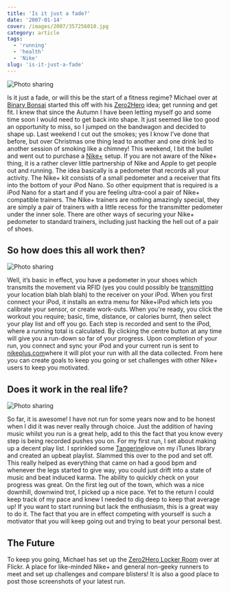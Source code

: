 ```yaml
---
title: 'Is it just a fade?'
date: '2007-01-14'
cover: /images/2007/357256010.jpg
category: article
tags:
  - 'running'
  - 'health'
  - 'Nike'
slug: 'is-it-just-a-fade'
---
```


![Photo sharing](/images/2007/357256010.jpg)

Is it just a fade, or will this be the start of a fitness regime? Michael over at [Binary Bonsai](https://binarybonsai.com/) started this off with his [Zero2Hero](https://binarybonsai.com/) idea; get running and get fit. I knew that since the Autumn I have been letting myself go and some time soon I would need to get back into shape. It just seemed like too good an opportunity to miss, so I jumped on the bandwagon and decided to shape up. Last weekend I cut out the smokes; yes I know I’ve done that before, but over Christmas one thing lead to another and one drink led to another session of smoking like a chimney! This weekend, I bit the bullet and went out to purchase a [Nike+](https://en.wikipedia.org/wiki/Nike%2BiPod) setup. If you are not aware of the Nike+ thing, it is a rather clever little partnership of Nike and Apple to get people out and running. The idea basically is a pedometer that records all your activity. The Nike+ kit consists of a small pedometer and a receiver that fits into the bottom of your iPod Nano. So other equipment that is required is a iPod Nano for a start and if you are feeling ultra-cool a pair of Nike+ compatible trainers. The Nike+ trainers are nothing amazingly special, they are simply a pair of trainers with a little recess for the transmitter pedometer under the inner sole. There are other ways of securing your Nike+ pedometer to standard trainers, including just hacking the hell out of a pair of shoes.

## So how does this all work then?

![Photo sharing](/images/2007/357258741.jpg)

Well, it’s basic in effect, you have a pedometer in your shoes which transmits the movement via RFID (yes you could possibly be [transmitting](https://www.wired.com/) your location blah blah blah) to the receiver on your iPod. When you first connect your iPod, it installs an extra menu for Nike+iPod which lets you calibrate your sensor, or create work-outs. When you're ready, you click the workout you require; basic, time, distance, or calories burnt, then select your play list and off you go. Each step is recorded and sent to the iPod, where a running total is calculated. By clicking the centre button at any time will give you a run-down so far of your progress. Upon completion of your run, you connect and sync your iPod and your current run is sent to [nikeplus.com](https://en.wikipedia.org/wiki/Nike%2BiPod)where it will plot your run with all the data collected. From here you can create goals to keep you going or set challenges with other Nike+ users to keep you motivated.

## Does it work in the real life?

![Photo sharing](/images/2007/356163579.jpg)

So far, it is awesome! I have not run for some years now and to be honest when I did it was never really through choice. Just the addition of having music whilst you run is a great help, add to this the fact that you know every step is being recorded pushes you on. For my first run, I set about making up a decent play list. I sprinkled some [Tangerine](https://www.potionfactory.com/tangerine/)love on my iTunes library and created an upbeat playlist. Slammed this over to the pod and set off. This really helped as everything that came on had a good bpm and whenever the legs started to give way, you could just drift into a state of music and beat induced karma. The ability to quickly check on your progress was great. On the first leg out of the town, which was a nice downhill, downwind trot, I picked up a nice pace. Yet to the return I could keep track of my pace and knew I needed to dig deep to keep that average up! If you want to start running but lack the enthusiasm, this is a great way to do it. The fact that you are in effect competing with yourself is such a motivator that you will keep going out and trying to beat your personal best.

## The Future

To keep you going, Michael has set up the [Zero2Hero Locker Room](https://www.flickr.com/groups/87184948@N00/) over at Flickr. A place for like-minded Nike+ and general non-geeky runners to meet and set up challenges and compare blisters! It is also a good place to post those screenshots of your latest run.

